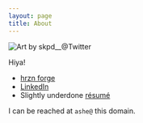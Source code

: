 ```yaml
---
layout: page
title: About
---
```


<div class="about-photos">
<img src="/assets/mia.png" title="Art by skpd__@Twitter">
</div>

Hiya!

* [hrzn forge](https://hrzn.ee/kivikakk)
* [LinkedIn](https://www.linkedin.com/in/kivikakk/)
* Slightly underdone [r&eacute;sum&eacute;](https://f.hrzn.ee/kivikakk.pdf)

I can be reached at `ashe@` this domain.

<div style="clear: both;"></div>
